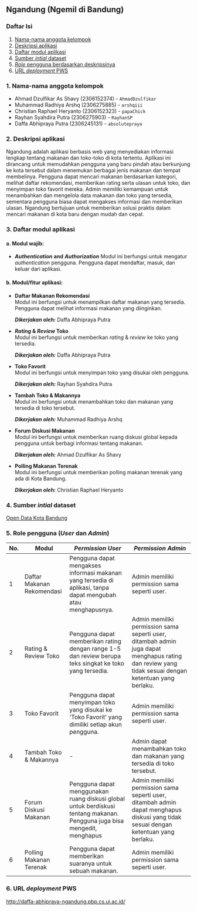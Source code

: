 ## Ngandung (Ngemil di Bandung)

### Daftar Isi

1. [Nama-nama anggota kelompok](#1-nama-nama-anggota-kelompok)
2. [Deskripsi aplikasi](#2-deskripsi-aplikasi)
3. [Daftar modul aplikasi](#3-daftar-modul-aplikasi)
4. [Sumber _intial_ dataset](#4-sumber-intial-dataset)
5. [_Role_ pengguna berdasarkan deskripsinya](#5-_Role_-pengguna-berdasarkan-deskripsinya)
6. [URL _deployment_ PWS](#6-url-deployment-pws)

### 1. Nama-nama anggota kelompok

-   Ahmad Dzulfikar As Shavy (2306152374) - `AhmadDzulfikar`
-   Muhammad Radhiya Arshq (2306275885) - `arshqiii`
-   Christian Raphael Heryanto (2306152323) - `papaChick`
-   Rayhan Syahdira Putra (2306275903) - `RayhanSP`
-   Daffa Abhipraya Putra (2306245131) - `absolutepraya`

### 2. Deskripsi aplikasi

Ngandung adalah aplikasi berbasis web yang menyediakan informasi lengkap tentang makanan dan toko-toko di kota tertentu. Aplikasi ini dirancang untuk memudahkan pengguna yang baru pindah atau berkunjung ke kota tersebut dalam menemukan berbagai jenis makanan dan tempat membelinya. Pengguna dapat mencari makanan berdasarkan kategori, melihat daftar rekomendasi, memberikan rating serta ulasan untuk toko, dan menyimpan toko favorit mereka. Admin memiliki kemampuan untuk menambahkan dan mengelola data makanan dan toko yang tersedia, sementara pengguna biasa dapat mengakses informasi dan memberikan ulasan. Ngandung bertujuan untuk memberikan solusi praktis dalam mencari makanan di kota baru dengan mudah dan cepat.

### 3. Daftar modul aplikasi

#### a. Modul wajib:

-   _**Authentication**_ **and** _**Authorization**_
    Modul ini berfungsi untuk mengatur _authentication_ pengguna. Pengguna dapat mendaftar, masuk, dan keluar dari aplikasi.

#### b. Modul/fitur aplikasi:

-   **Daftar Makanan Rekomendasi**  
    Modul ini berfungsi untuk menampilkan daftar makanan yang tersedia. Pengguna dapat melihat informasi makanan yang diinginkan.

    **_Dikerjakan oleh:_** Daffa Abhipraya Putra

-   **_Rating_ & _Review_ Toko**  
    Modul ini berfungsi untuk memberikan _rating_ & _review_ ke toko yang tersedia.

    **_Dikerjakan oleh:_** Daffa Abhipraya Putra

-   **Toko Favorit**  
    Modul ini berfungsi untuk menyimpan toko yang disukai oleh pengguna.

    **_Dikerjakan oleh:_** Rayhan Syahdira Putra

-   **Tambah Toko & Makannya**  
    Modul ini berfungsi untuk menambahkan toko dan makanan yang tersedia di toko tersebut.

    **_Dikerjakan oleh:_** Muhammad Radhiya Arshq

-   **Forum Diskusi Makanan**  
    Modul ini berfungsi untuk memberikan ruang diskusi global kepada pengguna untuk berbagi informasi tentang makanan.

    **_Dikerjakan oleh:_** Ahmad Dzulfikar As Shavy

-   **Polling Makanan Terenak**  
    Modul ini berfungsi untuk memberikan polling makanan terenak yang ada di Kota Bandung.

    **_Dikerjakan oleh:_** Christian Raphael Heryanto

### 4. Sumber _intial_ dataset

[Open Data Kota Bandung](https://opendata.bandung.go.id/dataset/data-rumah-makan-restoran-cafe-di-kota-bandung)

### 5. **Role** pengguna (_User_ dan _Admin_)

| No. | Modul                      | _Permission User_                                                                                                        | _Permission Admin_                                                                                                                                  |
| --- | -------------------------- | ------------------------------------------------------------------------------------------------------------------------ | --------------------------------------------------------------------------------------------------------------------------------------------------- |
| 1   | Daftar Makanan Rekomendasi | Pengguna dapat mengakses informasi makanan yang tersedia di aplikasi, tanpa dapat mengubah atau menghapusnya.            | Admin memiliki permission sama seperti user.                                                                                                        |
| 2   | Rating & Review Toko       | Pengguna dapat memberikan rating dengan range 1-5 dan review berupa teks singkat ke toko yang tersedia.                  | Admin memiliki permission sama seperti user, ditambah admin juga dapat menghapus rating dan review yang tidak sesuai dengan ketentuan yang berlaku. |
| 3   | Toko Favorit               | Pengguna dapat menyimpan toko yang disukai ke 'Toko Favorit' yang dimiliki setiap akun pengguna.                         | Admin memiliki permission sama seperti user.                                                                                                        |
| 4   | Tambah Toko & Makannya     | -                                                                                                                        | Admin dapat menambahkan toko dan makanan yang tersedia di toko tersebut.                                                                            |
| 5   | Forum Diskusi Makanan      | Pengguna dapat menggunakan ruang diskusi global untuk berdiskusi tentang makanan. Pengguna juga bisa mengedit, menghapus | Admin memiliki permission sama seperti user, ditambah admin dapat menghapus diskusi yang tidak sesuai dengan ketentuan yang berlaku.                |
| 6   | Polling Makanan Terenak    | Pengguna dapat memberikan suaranya untuk sebuah makanan.                                                                 | Admin memiliki permission sama seperti user.                                                                                                        |

### 6. URL _deployment_ PWS

http://daffa-abhipraya-ngandung.pbp.cs.ui.ac.id/
